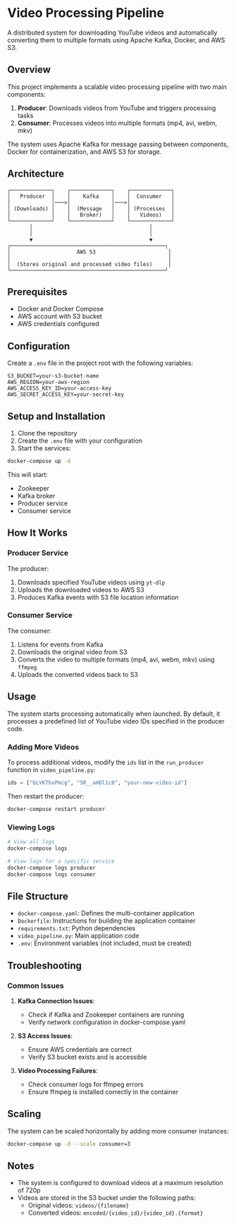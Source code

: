 # Video Processing Pipeline

A distributed system for downloading YouTube videos and automatically converting them to multiple formats using Apache Kafka, Docker, and AWS S3.

## Overview

This project implements a scalable video processing pipeline with two main components:

1. **Producer**: Downloads videos from YouTube and triggers processing tasks
2. **Consumer**: Processes videos into multiple formats (mp4, avi, webm, mkv)

The system uses Apache Kafka for message passing between components, Docker for containerization, and AWS S3 for storage.

## Architecture

```
┌─────────────┐    ┌─────────────┐    ┌─────────────┐
│   Producer  │    │    Kafka    │    │  Consumer   │
│             │───>│             │───>│             │
│ (Downloads) │    │  (Message   │    │ (Processes  │
│             │    │   Broker)   │    │   Videos)   │
└─────────────┘    └─────────────┘    └─────────────┘
       │                                     │
       │                                     │
       ▼                                     ▼
┌─────────────────────────────────────────────────┐
│                     AWS S3                       │
│                                                  │
│  (Stores original and processed video files)     │
└─────────────────────────────────────────────────┘
```

## Prerequisites

- Docker and Docker Compose
- AWS account with S3 bucket
- AWS credentials configured

## Configuration

Create a `.env` file in the project root with the following variables:

```
S3_BUCKET=your-s3-bucket-name
AWS_REGION=your-aws-region
AWS_ACCESS_KEY_ID=your-access-key
AWS_SECRET_ACCESS_KEY=your-secret-key
```

## Setup and Installation

1. Clone the repository
2. Create the `.env` file with your configuration
3. Start the services:

```bash
docker-compose up -d
```

This will start:
- Zookeeper
- Kafka broker
- Producer service
- Consumer service

## How It Works

### Producer Service

The producer:
1. Downloads specified YouTube videos using `yt-dlp`
2. Uploads the downloaded videos to AWS S3
3. Produces Kafka events with S3 file location information

### Consumer Service

The consumer:
1. Listens for events from Kafka
2. Downloads the original video from S3
3. Converts the video to multiple formats (mp4, avi, webm, mkv) using `ffmpeg`
4. Uploads the converted videos back to S3

## Usage

The system starts processing automatically when launched. By default, it processes a predefined list of YouTube video IDs specified in the producer code.

### Adding More Videos

To process additional videos, modify the `ids` list in the `run_producer` function in `video_pipeline.py`:

```python
ids = ["bLVKTbxPmcg", "SR__amDl1c8", "your-new-video-id"]
```

Then restart the producer:

```bash
docker-compose restart producer
```

### Viewing Logs

```bash
# View all logs
docker-compose logs

# View logs for a specific service
docker-compose logs producer
docker-compose logs consumer
```

## File Structure

- `docker-compose.yaml`: Defines the multi-container application
- `Dockerfile`: Instructions for building the application container
- `requirements.txt`: Python dependencies
- `video_pipeline.py`: Main application code
- `.env`: Environment variables (not included, must be created)

## Troubleshooting

### Common Issues

1. **Kafka Connection Issues**:
   - Check if Kafka and Zookeeper containers are running
   - Verify network configuration in docker-compose.yaml

2. **S3 Access Issues**:
   - Ensure AWS credentials are correct
   - Verify S3 bucket exists and is accessible

3. **Video Processing Failures**:
   - Check consumer logs for ffmpeg errors
   - Ensure ffmpeg is installed correctly in the container

## Scaling

The system can be scaled horizontally by adding more consumer instances:

```bash
docker-compose up -d --scale consumer=3
```

## Notes

- The system is configured to download videos at a maximum resolution of 720p
- Videos are stored in the S3 bucket under the following paths:
  - Original videos: `videos/{filename}`
  - Converted videos: `encoded/{video_id}/{video_id}.{format}`